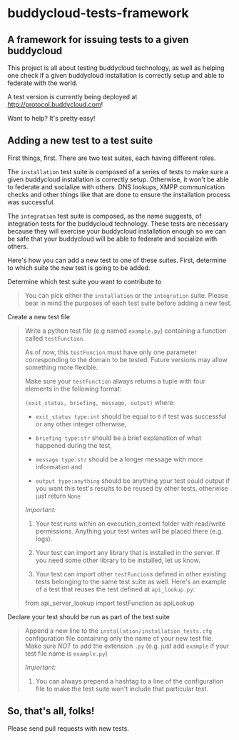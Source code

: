 buddycloud-tests-framework
===========================

A framework for issuing tests to a given buddycloud
---------------------------------------------------

This project is all about testing buddycloud technology,
as well as helping one check if a given buddycloud installation
is correctly setup and able to federate with the world.

A test version is currently being deployed at http://protocol.buddycloud.com!

Want to help? It's pretty easy!

Adding a new test to a test suite
----------------------------------

First things, first. There are two test suites, each having different roles.

The ```installation``` test suite is composed of a series of tests to make sure a given buddycloud installation
is correctly setup. Otherwise, it won't be able to federate and socialize with others. DNS lookups, XMPP communication checks and other
things like that are done to ensure the installation process was successful.

The ```integration``` test suite is composed, as the name suggests, of integration tests for the buddycloud technology.
These tests are necessary because they will exercise your buddycloud installation enough
 so we can be safe that your buddycloud will be able to federate and socialize with others.


Here's how you can add a new test to one of these suites. First, determine to which suite the new test is going to be added.

<dl><dt>Determine which test suite you want to contribute to</dl></dt>

> You can pick either the ```installation``` or the ```integration``` suite.
> Please bear in mind the purposes of each test suite before adding a new test.

<dl><dt>Create a new test file</dl></dt>

> Write a python test file (e.g named ```example.py```) containing a function called ```testFunction```.  
> 
> As of now, this ```testFuncion``` must have only one parameter corresponding to the domain to be tested.
> Future versions may allow something more flexible.
>
> Make sure your ```testFunction``` always returns a tuple with four elements in the following format:
>
> ```(exit_status, briefing, message, output)``` where:
>
> * ```exit_status type:int```
>	should be equal to ```0``` if test was successful or any other integer otherwise,
>
> * ```briefing type:str```
>	should be a brief explanation of what happened during the test,
>
> * ```message type:str```
>	should be a longer message with more information and
>
> * ```output type:anything```
>	should be anything your test could output if you want this test's results to be reused by other tests,
>	otherwise just return ```None```
>
> *Important:*
>
> 1. Your test runs within an execution_context folder with read/write permissions. Anything your test writes will be placed there (e.g. logs).
>
> 2. Your test can import any library that is installed in the server. If you need some other library to be installed, let us know.
>
> 3. Your test can import other ```testFuncion```s defined in other existing tests belonging to the same test suite as well.
> Here's an example of a test that reuses the test defined at ```api_lookup.py```:
>
>	from api_server_lookup import testFunction as apiLookup

<dl><dt>Declare your test should be run as part of the test suite</dl></dt>

> Append a new line to the ```installation/installation_tests.cfg``` configuration file containing only the name
> of your new test file.  
> Make sure *NOT* to add the extension ```.py``` (e.g. just add ```example``` if your test file name is ```example.py```)
>
> *Important:*
>
> 1. You can always prepend a hashtag to a line of the configuration file to make the test suite won't include that particular test.


So, that's all, folks!
--------------

Please send pull requests with new tests.

